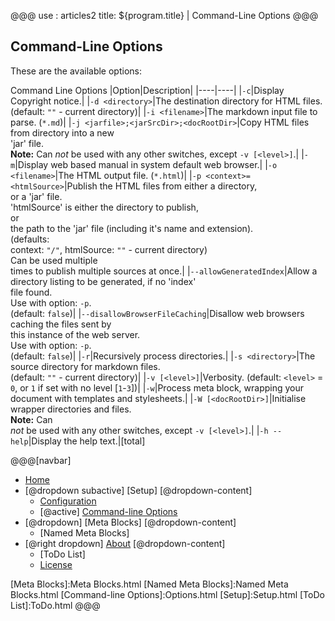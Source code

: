 @@@
use : articles2
title: ${program.title} | Command-Line Options
@@@

## Command-Line Options

These are the available options:

Command Line Options
|Option|Description|
|----|----|
|`-c`|Display Copyright notice.|
|`-d <directory>`|The destination directory for HTML files.<br>(default: `""` - current directory)|
|`-i <filename>`|The markdown input file to parse. (`*.md`)|
|`-j <jarfile>;<jarSrcDir>;<docRootDir>`|Copy HTML files from directory into a new \
'jar' file.<br>**Note:** Can *not* be used with any other switches, except `-v [<level>]`.|
|`-m`|Display web based manual in system default web browser.|
|`-o <filename>`|The HTML output file. (`*.html`)|
|`-p <context>=<htmlSource>`|Publish the HTML files from either a directory, \
or a 'jar' file.<br> 'htmlSource' is either the directory to publish,<br> or \
the path to the 'jar' file (including it's name and extension).<br>(defaults: \
context: `"/"`, htmlSource: `""` - current directory)<br>Can be used multiple \
times to publish multiple sources at once.|
|`--allowGeneratedIndex`|Allow a directory listing to be generated, if no 'index' \
file found.<br>Use with option: `-p`.<br>(default: `false`)|
|`--disallowBrowserFileCaching`|Disallow web browsers caching the files sent by \
this instance of the web server.<br>Use with option: `-p`.<br>(default: `false`)|
|`-r`|Recursively process directories.|
|`-s <directory>`|The source directory for markdown files.<br>(default: `""` - current directory)|
|`-v [<level>]`|Verbosity. (default: `<level>` = `0`, or `1` if set with no level [`1`-`3`])|
|`-w`|Process meta block, wrapping your document with templates and stylesheets.|
|`-W [<docRootDir>]`|Initialise wrapper directories and files.<br>**Note:** Can \
*not* be used with any other switches, except `-v [<level>]`.|
|`-h --help`|Display the help text.|[total]

@@@[navbar]
- [Home]
- [@dropdown subactive] [Setup]
[@dropdown-content]
    - [Configuration]
    - [@active] [Command-line Options](#)
- [@dropdown] [Meta Blocks]
[@dropdown-content]
    - [Named Meta Blocks]
- [@right dropdown] [About]
[@dropdown-content]
    - [ToDo List]
    - [License]

[About]:About.html
[Configuration]:Configuration.html
[Home]:index.html
[License]:LICENSE.html
[Meta Blocks]:Meta Blocks.html
[Named Meta Blocks]:Named Meta Blocks.html
[Command-line Options]:Options.html
[Setup]:Setup.html
[ToDo List]:ToDo.html
@@@
